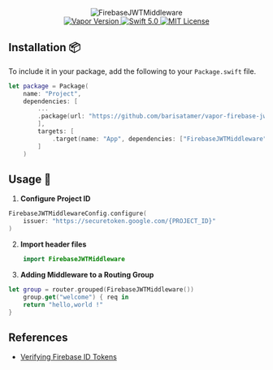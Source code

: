 <p align="center">
<img src="https://user-images.githubusercontent.com/789635/63635465-3d0f8500-c663-11e9-9ef2-15caa3477606.png" alt="FirebaseJWTMiddleware">
<br>
<a href="http://vapor.codes">
<img src="https://img.shields.io/badge/Vapor-3-F6CBCA.svg" alt="Vapor Version">
</a>
<a href="https://swift.org">
<img src="http://img.shields.io/badge/swift-5.0-brightgreen.svg" alt="Swift 5.0">
</a>
<a href="LICENSE">
<img src="http://img.shields.io/badge/license-MIT-brightgreen.svg" alt="MIT License">
</a>
</p>

## Installation 📦

To include it in your package, add the following to your `Package.swift` file.

```swift
let package = Package(
    name: "Project",
    dependencies: [
        ...
        .package(url: "https://github.com/barisatamer/vapor-firebase-jwt-middleware.git", from: "0.0.6_alpha"),
        ],
        targets: [
            .target(name: "App", dependencies: ["FirebaseJWTMiddleware", ... ])
        ]
    )
```

## Usage 🚀
1. **Configure Project ID**
```swift
FirebaseJWTMiddlewareConfig.configure(
    issuer: "https://securetoken.google.com/{PROJECT_ID}"
)
```
2. **Import header files**

```swift
    import FirebaseJWTMiddleware
```

3. **Adding Middleware to a Routing Group**
```Swift
let group = router.grouped(FirebaseJWTMiddleware())
    group.get("welcome") { req in
    return "hello,world !"
}
```

## References
- [Verifying Firebase ID Tokens](https://firebase.google.com/docs/auth/admin/verify-id-tokens?authuser=1)


